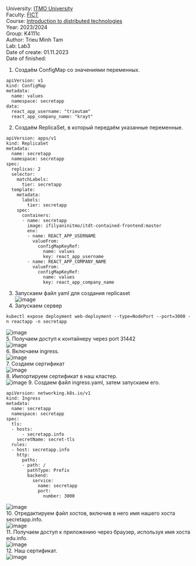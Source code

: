 University: [ITMO University](https://itmo.ru/ru/)  
Faculty: [FICT](https://fict.itmo.ru)  
Course: [Introduction to distributed technologies](https://github.com/itmo-ict-faculty/introduction-to-distributed-technologies)  
Year: 2023/2024  
Group: K4111c  
Author: Trieu Minh Tam<br>
Lab: Lab3  
Date of create: 01.11.2023  
Date of finished:

1. Создаём ConfigMap со значениями переменных. <br>
```
apiVersion: v1
kind: ConfigMap
metadata:
  name: values
  namespace: secretapp
data:
  react_app_username: "trieutam"
  react_app_company_name: "krayt"
```
2. Создаём ReplicaSet, в который передаём указанные переменные. <br>
```
apiVersion: apps/v1
kind: ReplicaSet
metadata:
  name: secretapp
  namespace: secretapp
spec:
  replicas: 2
  selector:
    matchLabels:
      tier: secretapp
  template:
    metadata:
      labels:
        tier: secretapp
    spec:
      containers:
      - name: secretapp
        image: ifilyaninitmo/itdt-contained-frontend:master
        env:
        - name: REACT_APP_USERNAME
          valueFrom:
            configMapKeyRef:
              name: values
              key: react_app_username
        - name: REACT_APP_COMPANY_NAME
          valueFrom:
            configMapKeyRef:
              name: values
              key: react_app_company_name

```
3. Запускаем файл yaml для создания replicaset<br>
![image](https://github.com/Mrtrieu69/2023_2024-introduction_to_distributed_technologies-k4111c-trieu_t_m/assets/87965299/9283a8a8-1e4c-43a0-8170-b1610698c593)<br>
4. Запускаем сервер<br>
```
kubectl expose deployment web-deployment --type=NodePort --port=3000 -n reactapp -n secretapp
```
![image](https://github.com/Mrtrieu69/2023_2024-introduction_to_distributed_technologies-k4111c-trieu_t_m/assets/87965299/04112a37-3938-407a-9184-892aef0e01b0)<br>
5. Получаем доступ к контайнеру через port 31442<br>
![image](https://github.com/Mrtrieu69/2023_2024-introduction_to_distributed_technologies-k4111c-trieu_t_m/assets/87965299/8cb1e78c-3ecf-4e43-925f-a034b80ee555)<br>
6. Включаем ingress. <br>
![image](https://github.com/Mrtrieu69/2023_2024-introduction_to_distributed_technologies-k4111c-trieu_t_m/assets/87965299/001e0ecb-2bdf-4b79-bbce-19dce31514ee)<br>
7. Создаем сертификат <br>
![image](https://github.com/Mrtrieu69/2023_2024-introduction_to_distributed_technologies-k4111c-trieu_t_m/assets/87965299/658a214d-d4e8-4eaa-b403-641e78d353ce)<br>
8. Импортируем сертификат в наш кластер.<br>
![image](https://github.com/Mrtrieu69/2023_2024-introduction_to_distributed_technologies-k4111c-trieu_t_m/assets/87965299/5d95145e-826a-4720-af61-13a5a7a4485e)
9. Создаем файл ingress.yaml, затем запускаем его. <br>
```
apiVersion: networking.k8s.io/v1
kind: Ingress
metadata:
  name: secretapp
  namespace: secretapp
spec:
  tls:
  - hosts:
      - secretapp.info
    secretName: secret-tls
  rules:
  - host: secretapp.info
    http:
      paths:
      - path: /
        pathType: Prefix
        backend:
          service:
            name: secretapp
            port:
              number: 3000
```
![image](https://github.com/Mrtrieu69/2023_2024-introduction_to_distributed_technologies-k4111c-trieu_t_m/assets/87965299/e82840b4-447e-4af2-902e-3814011acca0)<br>
10. Отредактируем файл хостов, включив в него имя нашего хоста secretapp.info. <br>
![image](https://github.com/Mrtrieu69/2023_2024-introduction_to_distributed_technologies-k4111c-trieu_t_m/assets/87965299/47da0c8c-8a4c-4222-84e9-dff2ecad65c9)<br>
11. Получаем доступ к приложению через браузер, используя имя хоста edu.info. <br>
![image](https://github.com/Mrtrieu69/2023_2024-introduction_to_distributed_technologies-k4111c-trieu_t_m/assets/87965299/cc76d679-347c-4245-82e0-7b7dd0fc7257)<br>
12. Наш сертификат.<br>
![image](https://github.com/Mrtrieu69/2023_2024-introduction_to_distributed_technologies-k4111c-trieu_t_m/assets/87965299/004b2534-e28c-4ca6-b774-951c7a0468ae)<br>






